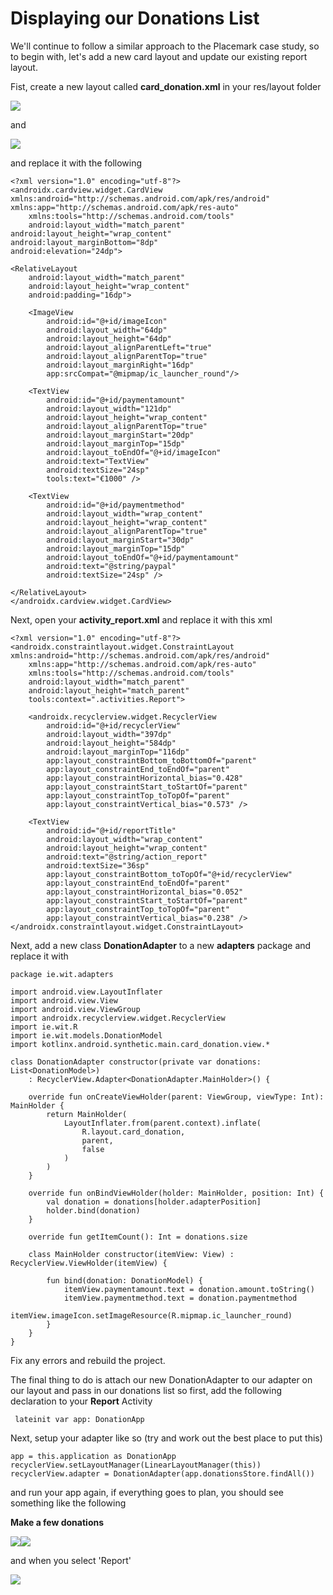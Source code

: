 # Displaying our Donations List

We'll continue to follow a similar approach to the Placemark case study, so to begin with, let's add a new card layout and update our existing report layout.

Fist, create a new layout called **card_donation.xml** in your res/layout folder

![](img/lab06a11.png)

and

![](img/lab06a12.png)

and replace it with the following

~~~
<?xml version="1.0" encoding="utf-8"?>
<androidx.cardview.widget.CardView
xmlns:android="http://schemas.android.com/apk/res/android"
xmlns:app="http://schemas.android.com/apk/res-auto"
    xmlns:tools="http://schemas.android.com/tools"
    android:layout_width="match_parent"
android:layout_height="wrap_content"
android:layout_marginBottom="8dp"
android:elevation="24dp">

<RelativeLayout
    android:layout_width="match_parent"
    android:layout_height="wrap_content"
    android:padding="16dp">

    <ImageView
        android:id="@+id/imageIcon"
        android:layout_width="64dp"
        android:layout_height="64dp"
        android:layout_alignParentLeft="true"
        android:layout_alignParentTop="true"
        android:layout_marginRight="16dp"
        app:srcCompat="@mipmap/ic_launcher_round"/>

    <TextView
        android:id="@+id/paymentamount"
        android:layout_width="121dp"
        android:layout_height="wrap_content"
        android:layout_alignParentTop="true"
        android:layout_marginStart="20dp"
        android:layout_marginTop="15dp"
        android:layout_toEndOf="@+id/imageIcon"
        android:text="TextView"
        android:textSize="24sp"
        tools:text="€1000" />

    <TextView
        android:id="@+id/paymentmethod"
        android:layout_width="wrap_content"
        android:layout_height="wrap_content"
        android:layout_alignParentTop="true"
        android:layout_marginStart="30dp"
        android:layout_marginTop="15dp"
        android:layout_toEndOf="@+id/paymentamount"
        android:text="@string/paypal"
        android:textSize="24sp" />

</RelativeLayout>
</androidx.cardview.widget.CardView>
~~~

Next, open your **activity_report.xml** and replace it with this xml

~~~
<?xml version="1.0" encoding="utf-8"?>
<androidx.constraintlayout.widget.ConstraintLayout xmlns:android="http://schemas.android.com/apk/res/android"
    xmlns:app="http://schemas.android.com/apk/res-auto"
    xmlns:tools="http://schemas.android.com/tools"
    android:layout_width="match_parent"
    android:layout_height="match_parent"
    tools:context=".activities.Report">

    <androidx.recyclerview.widget.RecyclerView
        android:id="@+id/recyclerView"
        android:layout_width="397dp"
        android:layout_height="584dp"
        android:layout_marginTop="116dp"
        app:layout_constraintBottom_toBottomOf="parent"
        app:layout_constraintEnd_toEndOf="parent"
        app:layout_constraintHorizontal_bias="0.428"
        app:layout_constraintStart_toStartOf="parent"
        app:layout_constraintTop_toTopOf="parent"
        app:layout_constraintVertical_bias="0.573" />

    <TextView
        android:id="@+id/reportTitle"
        android:layout_width="wrap_content"
        android:layout_height="wrap_content"
        android:text="@string/action_report"
        android:textSize="36sp"
        app:layout_constraintBottom_toTopOf="@+id/recyclerView"
        app:layout_constraintEnd_toEndOf="parent"
        app:layout_constraintHorizontal_bias="0.052"
        app:layout_constraintStart_toStartOf="parent"
        app:layout_constraintTop_toTopOf="parent"
        app:layout_constraintVertical_bias="0.238" />
</androidx.constraintlayout.widget.ConstraintLayout>
~~~

Next, add a new class **DonationAdapter** to a new **adapters** package and replace it with

~~~
package ie.wit.adapters

import android.view.LayoutInflater
import android.view.View
import android.view.ViewGroup
import androidx.recyclerview.widget.RecyclerView
import ie.wit.R
import ie.wit.models.DonationModel
import kotlinx.android.synthetic.main.card_donation.view.*

class DonationAdapter constructor(private var donations: List<DonationModel>)
    : RecyclerView.Adapter<DonationAdapter.MainHolder>() {

    override fun onCreateViewHolder(parent: ViewGroup, viewType: Int): MainHolder {
        return MainHolder(
            LayoutInflater.from(parent.context).inflate(
                R.layout.card_donation,
                parent,
                false
            )
        )
    }

    override fun onBindViewHolder(holder: MainHolder, position: Int) {
        val donation = donations[holder.adapterPosition]
        holder.bind(donation)
    }

    override fun getItemCount(): Int = donations.size

    class MainHolder constructor(itemView: View) : RecyclerView.ViewHolder(itemView) {

        fun bind(donation: DonationModel) {
            itemView.paymentamount.text = donation.amount.toString()
            itemView.paymentmethod.text = donation.paymentmethod
            itemView.imageIcon.setImageResource(R.mipmap.ic_launcher_round)
        }
    }
}
~~~

Fix any errors and rebuild the project.

The final thing to do is attach our new DonationAdapter to our adapter on our layout and pass in our donations list so first, add the following declaration to your **Report** Activity

~~~
 lateinit var app: DonationApp
~~~

Next, setup your adapter like so (try and work out the best place to put this)

~~~
app = this.application as DonationApp
recyclerView.setLayoutManager(LinearLayoutManager(this))
recyclerView.adapter = DonationAdapter(app.donationsStore.findAll())
~~~

and run your app again, if everything goes to plan, you should see something like the following

**Make a few donations**

![](img/lab06a13.png)![](img/lab06a14.png)

and when you select 'Report'

![](img/lab06a15.png)
